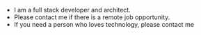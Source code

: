 - I am a full stack developer and architect. 
- Please contact me if there is a remote job opportunity. 
- If you need a person who loves technology, please contact me

